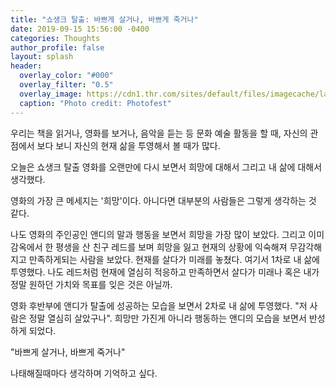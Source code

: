 ```yaml
---
title: "쇼생크 탈출: 바쁘게 살거나, 바쁘게 죽거나"
date: 2019-09-15 15:56:00 -0400
categories: Thoughts
author_profile: false
layout: splash
header:
  overlay_color: "#000"
  overlay_filter: "0.5"
  overlay_image: https://cdn1.thr.com/sites/default/files/imagecache/landscape_928x523/2018/03/the_shawshank_redemption_-_h_-_1994.jpg
  caption: "Photo credit: Photofest"
---
```


우리는 책을 읽거나, 영화를 보거나, 음악을 듣는 등 문화 예술 활동을 할 때, 자신의 관점에서 보다 보니 자신의 현재 삶을 투영해서 볼 때가 많다.

오늘은 쇼생크 탈출 영화를 오랜만에 다시 보면서 희망에 대해서 그리고 내 삶에 대해서 생각했다.


영화의 가장 큰 메세지는 '희망'이다. 아니다면 대부분의 사람들은 그렇게 생각하는 것 같다. 

나도 영화의 주인공인 앤디의 말과 행동을 보면서 희망을 가장 많이 보았다. 그리고 이미 감옥에서 한 평생을 산 친구 레드를 보며 희망을 잃고 현재의 상황에 익숙해져 무감각해지고 만족하게되는 사람을 보았다. 현재를 살다가 미래를 놓쳤다. 여기서 1차로 내 삶에 투영했다. 나도 레드처럼 현재에 열심히 적응하고 만족하면서 살다가 미래나 혹은 내가 정말 원하던 가치와 목표를 잊은 것은 아닐까. 

영화 후반부에 앤디가 탈출에 성공하는 모습을 보면서 2차로 내 삶에 투영했다. "저 사람은 정말 열심히 살았구나". 희망만 가진게 아니라 행동하는 앤디의 모습을 보면서 반성하게 되었다. 

"바쁘게 살거나, 바쁘게 죽거나"

나태해질때마다 생각하며 기억하고 싶다. 




